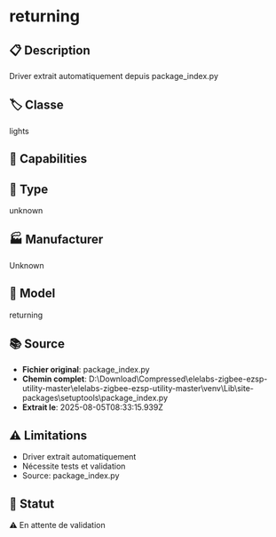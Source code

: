 # returning

## 📋 Description
Driver extrait automatiquement depuis package_index.py

## 🏷️ Classe
lights

## 🔧 Capabilities


## 📡 Type
unknown

## 🏭 Manufacturer
Unknown

## 📱 Model
returning

## 📚 Source
- **Fichier original**: package_index.py
- **Chemin complet**: D:\Download\Compressed\elelabs-zigbee-ezsp-utility-master\elelabs-zigbee-ezsp-utility-master\venv\Lib\site-packages\setuptools\package_index.py
- **Extrait le**: 2025-08-05T08:33:15.939Z

## ⚠️ Limitations
- Driver extrait automatiquement
- Nécessite tests et validation
- Source: package_index.py

## 🚀 Statut
⚠️ En attente de validation
